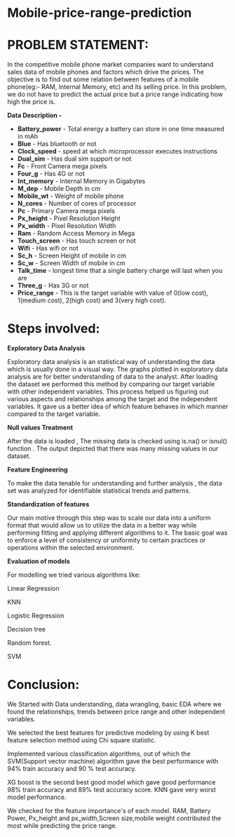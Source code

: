 # Mobile-price-range-prediction

# PROBLEM STATEMENT:

In the competitive mobile phone market companies want to understand sales data of mobile phones and factors which drive the prices. The objective is to find out some relation between features of a mobile phone(eg:- RAM, Internal Memory, etc) and its selling price. In this problem, we do not have to predict the actual price but a price range indicating how high the price is.

**Data Description -**

*   **Battery_power** - Total energy a battery can store in one time measured in mAh
*   **Blue** - Has bluetooth or not
*   **Clock_speed** - speed at which microprocessor executes instructions
*   **Dual_sim** - Has dual sim support or not
*   **Fc** - Front Camera mega pixels
*   **Four_g** - Has 4G or not
*   **Int_memory** - Internal Memory in Gigabytes
*   **M_dep** - Mobile Depth in cm
*   **Mobile_wt** - Weight of mobile phone
*   **N_cores** - Number of cores of processor
*   **Pc** - Primary Camera mega pixels
*   **Px_height** - Pixel Resolution Height
*   **Px_width** - Pixel Resolution Width
*   **Ram** - Random Access Memory in Mega
*   **Touch_screen** - Has touch screen or not
*   **Wifi** - Has wifi or not
*   **Sc_h** - Screen Height of mobile in cm
*   **Sc_w** - Screen Width of mobile in cm
*   **Talk_time** - longest time that a single battery charge will last when you are
*   **Three_g** - Has 3G or not
*   **Price_range** - This is the target variable with value of 0(low cost), 1(medium cost), 2(high cost) and 3(very high cost).

# Steps involved:

**Exploratory Data Analysis** 

Exploratory data analysis is an statistical way of understanding the data which is usually done in a visual way. The graphs plotted in exploratory data analysis are for better understanding of data to the analyst. 
After loading the dataset we performed this method by comparing our target variable with other independent variables. This process helped us figuring out various aspects and relationships among the target and the independent variables. It gave us a better idea of which feature behaves in which manner compared to the target variable.

**Null values Treatment**

After the data is loaded , The missing data is checked using is.na() or isnul() function . The output depicted that there was many  missing values in our dataset.

 **Feature Engineering**
 
To make the data tenable for understanding and further analysis , the data set was analyzed for identifiable statistical trends and patterns. 

**Standardization of features**

Our main motive through this step was to scale our data into a uniform format that would allow us to utilize the data in a better way while performing fitting and applying different algorithms to it. 
The basic goal was to enforce a level of consistency or uniformity to certain practices or operations within the selected environment.

**Evaluation of models**

For modelling we tried various  algorithms like:

Linear Regression

KNN

Logistic Regression

Decision tree

Random forest.

SVM 

# Conclusion:

We Started with Data understanding, data wrangling, basic EDA where we
found the relationships, trends between price range and other independent
variables.

We selected the best features for predictive modeling by using K best feature
selection method using Chi square statistic.

Implemented various classification algorithms, out of which the SVM(Support
vector machine) algorithm gave the best performance with 94% train accuracy
and 90 % test accuracy.

XG boost is the second best good model which gave good performance 98%
train accuracy and 89% test accuracy score.
KNN gave very worst model performance.

We checked for the feature importance's of each model. RAM, Battery
Power, Px_height and px_width,Screen size,mobile weight contributed the
most while predicting the price range.


